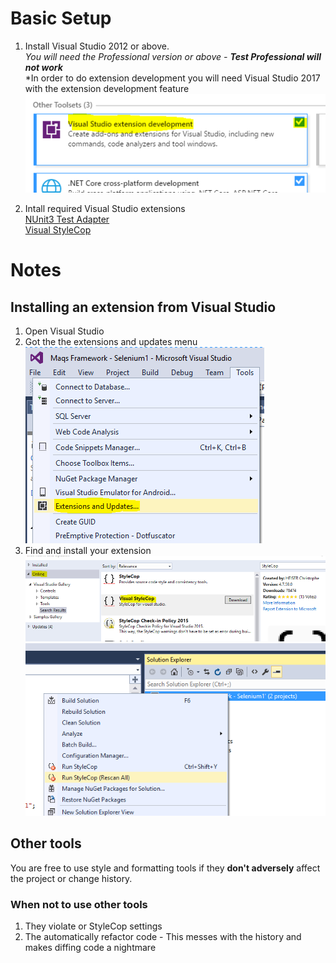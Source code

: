 # Basic Setup
1. Install Visual Studio 2012 or above.  
*You will need the Professional version or above - **Test Professional will not work***  
*In order to do extension development you will need Visual Studio 2017 with the extension development feature  
![Extension Dev Feature](ReadMeScreenshots/VSExtensionDevFeature.PNG)  

2. Intall required Visual Studio extensions  
[NUnit3 Test Adapter](https://marketplace.visualstudio.com/items?itemName=NUnitDevelopers.NUnit3TestAdapter)  
[Visual StyleCop](https://marketplace.visualstudio.com/items?itemName=ChristopheHEISER.VisualStyleCop)  


# Notes
## Installing an extension from Visual Studio
1. Open Visual Studio  
2. Got the the extensions and updates menu  
![Extension Dev Feature](ReadMeScreenshots/Extensions.PNG)  
3. Find and install your extension  
![Extension Dev Feature](ReadMeScreenshots/VisualStyleCop.PNG)  
![Extension Dev Feature](ReadMeScreenshots/RunStyleCop.PNG)    


## Other tools
You are free to use style and formatting tools if they **don't adversely** affect the project or change history.
### When not to use other tools
1. They violate or StyleCop settings
2. The automatically refactor code - This messes with the history and makes diffing code a nightmare
